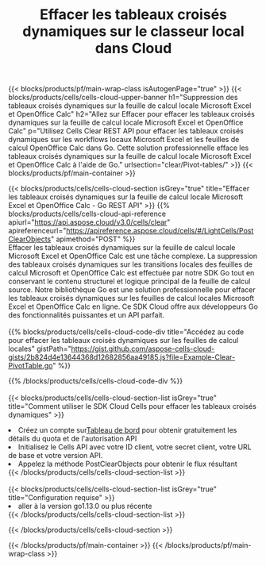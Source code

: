 ﻿---
title:  Effacer les tableaux croisés dynamiques sur le classeur local dans Cloud
description: API et SDK Cloud pour effacer les tableaux croisés dynamiques sur Microsoft Excel et OpenOffice Calc. Effacez les tableaux croisés dynamiques sur les feuilles de calcul locales par le Cloud Cells API. Le SDK prend en charge les types de langages de développement. Ils incluent Android, C#, Go, Java, NodeJS, Perl, PHP, Python, Ruby et Swift.
---
{{< blocks/products/pf/main-wrap-class isAutogenPage="true" >}}
{{< blocks/products/cells/cells-cloud-upper-banner h1="Suppression des tableaux croisés dynamiques sur la feuille de calcul locale Microsoft Excel et OpenOffice Calc" h2="Allez sur Effacer pour effacer les tableaux croisés dynamiques sur la feuille de calcul locale Microsoft Excel et OpenOffice Calc" p="Utilisez Cells Clear REST API pour effacer les tableaux croisés dynamiques sur les workflows locaux Microsoft Excel et les feuilles de calcul OpenOffice Calc dans Go. Cette solution professionnelle efface les tableaux croisés dynamiques sur la feuille de calcul locale Microsoft Excel et OpenOffice Calc à l\'aide de Go." urlsection="clear/Pivot-tables/" >}}
{{< blocks/products/pf/main-container >}}

{{< blocks/products/cells/cells-cloud-section isGrey="true" title="Effacer les tableaux croisés dynamiques sur la feuille de calcul locale Microsoft Excel et OpenOffice Calc - Go REST API" >}}
{{% blocks/products/cells/cells-cloud-api-reference apiurl="https://api.aspose.cloud/v3.0/cells/clear" apireferenceurl="https://apireference.aspose.cloud/cells/#/LightCells/PostClearObjects" apimethod="POST" %}}
<br/>
Effacer les tableaux croisés dynamiques sur la feuille de calcul locale Microsoft Excel et OpenOffice Calc est une tâche complexe. La suppression des tableaux croisés dynamiques sur les transitions locales des feuilles de calcul Microsoft et OpenOffice Calc est effectuée par notre SDK Go tout en conservant le contenu structurel et logique principal de la feuille de calcul source. Notre bibliothèque Go est une solution professionnelle pour effacer les tableaux croisés dynamiques sur les feuilles de calcul locales Microsoft Excel et OpenOffice Calc en ligne. Ce SDK Cloud offre aux développeurs Go des fonctionnalités puissantes et un API parfait.
<br/>
<br/>
{{% blocks/products/cells/cells-cloud-code-div title="Accédez au code pour effacer les tableaux croisés dynamiques sur les feuilles de calcul locales" gistPath="https://gist.github.com/aspose-cells-cloud-gists/2b824d4e13644368d12682856aa49185.js?file=Example-Clear-PivotTable.go" %}}
  
{{% /blocks/products/cells/cells-cloud-code-div %}}
<br/>
<br/>
{{< blocks/products/cells/cells-cloud-section-list isGrey="true" title="Comment utiliser le SDK Cloud Cells pour effacer les tableaux croisés dynamiques" >}}
<li> Créez un compte sur<a href="https://dashboard.aspose.cloud/">Tableau de bord</a> pour obtenir gratuitement les détails du quota et de l'autorisation API</li>
<li>Initialisez le Cells API avec votre ID client, votre secret client, votre URL de base et votre version API.</li>
<li>Appelez la méthode PostClearObjects pour obtenir le flux résultant</li>
{{< /blocks/products/cells/cells-cloud-section-list >}}
<br/>
<br/>
{{< blocks/products/cells/cells-cloud-section-list isGrey="true" title="Configuration requise" >}}
<li>aller à la version go1.13.0 ou plus récente</li>
{{< /blocks/products/cells/cells-cloud-section-list >}}

{{< /blocks/products/cells/cells-cloud-section >}}

{{< /blocks/products/pf/main-container >}}
{{< /blocks/products/pf/main-wrap-class >}}
